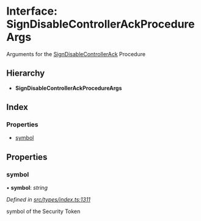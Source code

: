 # Interface: SignDisableControllerAckProcedureArgs

Arguments for the [SignDisableControllerAck](../enums/_types_index_.proceduretype.md#signdisablecontrollerack) Procedure

## Hierarchy

* **SignDisableControllerAckProcedureArgs**

## Index

### Properties

* [symbol](_types_index_.signdisablecontrollerackprocedureargs.md#symbol)

## Properties

###  symbol

• **symbol**: *string*

*Defined in [src/types/index.ts:1311](https://github.com/PolymathNetwork/polymath-sdk/blob/fb8c7c9/src/types/index.ts#L1311)*

symbol of the Security Token
